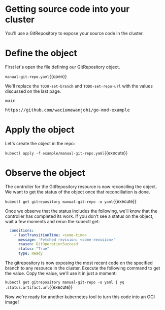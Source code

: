 # Getting source code into your cluster

You'll use a GitRepository to expose your source code in the cluster.

# Define the object

First let's open the file defining our GitRepository object.

`manual-git-repo.yaml`{{open}}

We'll replace the `TODO-set-branch` and `TODO-set-repo-url` with the values
discussed on the last page.

<pre class="file" data-filename="manual-git-repo.yaml" data-target="insert"  data-marker="#TODO-set-branch">
main
</pre>

<pre class="file" data-filename="manual-git-repo.yaml" data-target="insert"  data-marker="#TODO-set-repo-url">
https://github.com/waciumawanjohi/go-mod-example
</pre>

# Apply the object

Let's create the object in the repo:

`kubectl apply -f example/manual-git-repo.yaml`{{execute}}

# Observe the object

The controller for the GitRepository resource is now reconciling the object. We
want to get the status of the object once that reconciliation is done.

`kubectl get gitrepository manual-git-repo -o yaml`{{execute}}

Once we observe that the status includes the following, we'll know that the
controller has completed its work. If you don't see a status on the object, wait
a few moments and rerun the kubectl get:

```yaml
  conditions:
    - lastTransitionTime: <some-time>
      message: 'Fetched revision: <some-revision>'
      reason: GitOperationSucceed
      status: "True"
      type: Ready
```

The gitrepository is now exposing the most recent code on the specified branch
to any resource in the cluster. Execute the following command to get the value.
Copy the value, we'll use it in just a moment:

`kubectl get gitrepository manual-git-repo -o yaml | yq .status.artifact.url`{{execute}}

Now we're ready for another kubernetes tool to turn this code into an OCI image!
